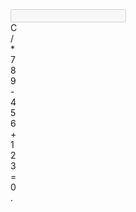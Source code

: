 <!DOCTYPE html>
<html>
<head>
    <title>Calculator App</title>
    <link rel="stylesheet" type="text/css" href="P:\New folder (2)\Untitled-1.css">
</head>
<body>
    <div class="calculator">
        <input type="text" class="display" disabled>
        <div class="buttons">
            <div class="operator" id="clear">C</div>
            <div class="operator" id="divide">/</div>
            <div class="operator" id="multiply">*</div>
            <div class="number" id="seven">7</div>
            <div class="number" id="eight">8</div>
            <div class="number" id="nine">9</div>
            <div class="operator" id="subtract">-</div>
            <div class="number" id="four">4</div>
            <div class="number" id="five">5</div>
            <div class="number" id="six">6</div>
            <div class="operator" id="add">+</div>
            <div class="number" id="one">1</div>
            <div class="number" id="two">2</div>
            <div class="number" id="three">3</div>
            <div class="operator" id="equals">=</div>
            <div class="number" id="zero">0</div>
            <div class="number" id="dot">.</div>
        </div>
    </div>
</body>
</html>
